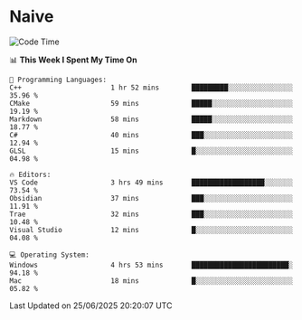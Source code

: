 # Naive
<!-- ## 日拱一卒，功不唐捐 -->
<!-- [![GitHub Streak](https://streak-stats.demolab.com/?user=XiaoXKKK)](https://git.io/streak-stats) -->
<!--START_SECTION:waka-->
![Code Time](http://img.shields.io/badge/Code%20Time-414%20hrs%2032%20mins-blue)

📊 **This Week I Spent My Time On** 

```text
💬 Programming Languages: 
C++                      1 hr 52 mins        █████████░░░░░░░░░░░░░░░░   35.96 % 
CMake                    59 mins             █████░░░░░░░░░░░░░░░░░░░░   19.19 % 
Markdown                 58 mins             █████░░░░░░░░░░░░░░░░░░░░   18.77 % 
C#                       40 mins             ███░░░░░░░░░░░░░░░░░░░░░░   12.94 % 
GLSL                     15 mins             █░░░░░░░░░░░░░░░░░░░░░░░░   04.98 % 

🔥 Editors: 
VS Code                  3 hrs 49 mins       ██████████████████░░░░░░░   73.54 % 
Obsidian                 37 mins             ███░░░░░░░░░░░░░░░░░░░░░░   11.91 % 
Trae                     32 mins             ███░░░░░░░░░░░░░░░░░░░░░░   10.48 % 
Visual Studio            12 mins             █░░░░░░░░░░░░░░░░░░░░░░░░   04.08 % 

💻 Operating System: 
Windows                  4 hrs 53 mins       ████████████████████████░   94.18 % 
Mac                      18 mins             █░░░░░░░░░░░░░░░░░░░░░░░░   05.82 % 
```


 Last Updated on 25/06/2025 20:20:07 UTC
<!--END_SECTION:waka-->
